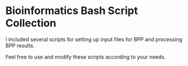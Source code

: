 # Bioinformatics Bash Script Collection

I included several scripts for setting up input files for BPP and processing BPP results. 

Feel free to use and modify these scripts according to your needs.
